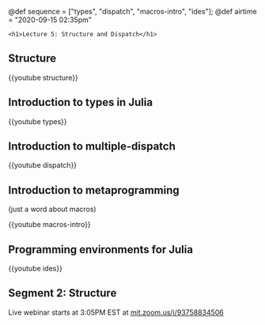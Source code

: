 @def sequence = ["types", "dispatch", "macros-intro", "ides"];
@def airtime = "2020-09-15 02:35pm"

~~~
<h1>Lecture 5: Structure and Dispatch</h1>
~~~

## Structure

{{youtube structure}}

## Introduction to types in Julia

{{youtube types}}

## Introduction to multiple-dispatch

{{youtube dispatch}}

## Introduction to metaprogramming

(just a word about macros)

{{youtube macros-intro}}


## Programming environments for Julia

{{youtube ides}}

## Segment 2: Structure

Live webinar starts at 3:05PM EST at [mit.zoom.us/j/93758834506](https://mit.zoom.us/j/93758834506)
